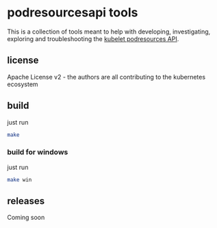 # podresourcesapi tools

This is a collection of tools meant to help with developing, investigating, exploring and troubleshooting the [kubelet podresources API](https://kubernetes.io/docs/concepts/extend-kubernetes/compute-storage-net/device-plugins/#monitoring-device-plugin-resources).

## license
Apache License v2 - the authors are all contributing to the kubernetes ecosystem

## build
just run
```bash
make
```

### build for windows
just run
```bash
make win
```

## releases
Coming soon
